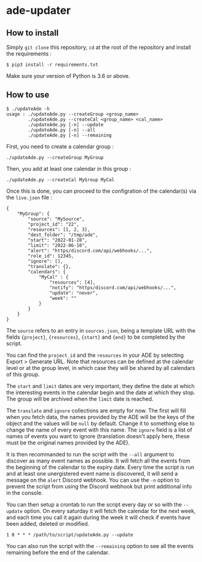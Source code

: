 # ade-updater

## How to install

Simply `git clone` this repository, `cd` at the root of the repository and install the requirements :
```
$ pip3 install -r requirements.txt
```

Make sure your version of Python is 3.6 or above.

## How to use

```
$ ./updateAde -h
usage : ./updateAde.py --createGroup <group_name>
        ./updateAde.py --createCal <group_name> <cal_name>
        ./updateAde.py [-n] --update
        ./updateAde.py [-n] --all
        ./updateAde.py [-n] --remaining
```

First, you need to create a calendar group :
```
./updateAde.py --createGroup MyGroup
```

Then, you add at least one calendar in this group :
```
./updateAde.py --createCal MyGroup MyCal
```

Once this is done,  you can proceed to the configration of the calendar(s) via the `live.json` file :
```
{
    "MyGroup": {
		"source": "MySource",
		"project_id": "22",
		"resources": [1, 2, 3],
		"dest_folder": "/tmp/ade",
		"start": "2022-01-28",
		"limit": "2022-06-10",
		"alert": "https/discord.com/api/webhooks/...",
		"role_id": 12345,
		"ignore": [],
		"translate": {},
		"calendars": {
            "MyCal" : {
		        "resources": [4],
		        "notify": "https/discord.com/api/webhooks/...",
		        "update": "never",
		        "week": ""
            }
        }
    }
}
```

The `source` refers to an entry in `sources.json`, being a template URL with the fields `{project}`, `{resources}`, `{start}` and `{end}` to be completed by the script.

You can find the `project_id` and the `resources` in your ADE by selecting Export > Generate URL. Note that resources can be defined at the calendar level or at the group level, in which case they will be shared by all calendars of this group.

The `start` and `limit` dates are very important, they define the date at which the interesting events in the calendar begin and the date at which they stop. The group will be archived when the `limit` date is reached.

The `translate` and `ignore` collections are empty for now. The first will fill when you fetch data, the names provided by the ADE will be the keys of the object and the values will be `null` by default. Change it to something else to change the name of every event with this name. The `ignore` field is a list of names of events you want to ignore (translation doesn't apply here, these must be the original names provided by the ADE).

It is then recommanded to run the script with the `--all` argument to discover as many event names as possible. It will fetch all the events from the beginning of the calendar to the expiry date. Every time the script is run and at least one unergistered event name is discovered, it will send a message on the `alert` Discord webhook. You can use the `-n` option to prevent the script from using the Discord webhook but print additional info in the console.

You can then setup a crontab to run the script every day or so with the `--update` option. On every saturday it will fetch the calendar for the next week, and each time you call it again during the week it will check if events have been added, deleted or modified. 
```cron
1 0 * * * /path/to/script/updateAde.py --update
```

You can also run the script with the `--remaining` option to see all the events remaining before the end of the calendar.
